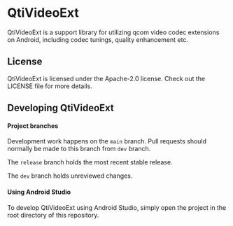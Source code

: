 # QtiVideoExt

QtiVideoExt is a support library for utilizing qcom video codec extensions on Android, including codec tunings, quality enhancement etc.

## License

QtiVideoExt is licensed under the Apache-2.0 license. Check out the LICENSE file for more details.

## Developing QtiVideoExt

#### Project branches

Development work happens on the `main` branch. Pull requests should normally be made to this branch from `dev` branch.

The `release` branch holds the most recent stable release.

The `dev` branch holds unreviewed changes.

#### Using Android Studio

To develop QtiVideoExt using Android Studio, simply open the project in the root directory of this repository.
